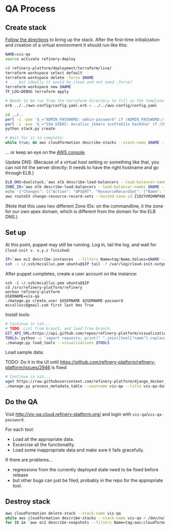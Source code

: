 # QA Process

## Create stack
[Follow the directions](https://github.com/refinery-platform/refinery-platform/wiki/AWS-deployment) to bring up the stack.
After the first-time initialization and creation of a virtual environment it should run like this:
```bash
NAME=vis-qa
source activate refinery-deploy

cd refinery-platform/deployment/terraform/live/
terraform workspace select default
terraform workspace delete -force $NAME
# ... but ideally it would be clean and not need -force? 
terraform workspace new $NAME
TF_LOG=DEBUG terraform apply

# Needs to be run from the terraform directory to fill in the template:
erb ../../aws-config/config.yaml.erb > ../../aws-config/config.yaml

cd ../..
perl -i -pne '$_="ADMIN_PASSWORD: admin-password" if /ADMIN_PASSWORD:/' aws-config/config.yaml
perl -i -pne '$_="SSH_USERS: mccalluc jkmarx scottx611x hackdna" if /SSH_USERS:/' aws-config/config.yaml
python stack.py create

# Wait for it to complete:
while true; do aws cloudformation describe-stacks --stack-name $NAME --query 'Stacks[*].[StackStatus]' --output text; sleep 2; done
```
... or keep an eye on the [AWS console](https://console.aws.amazon.com/cloudformation/home?region=us-east-1#/stacks?filter=active).

Update DNS: (Because of a virtual host setting or something like that, you can not hit the server directly:
It needs to have the right hostname and go through ELB.)
```bash
ELB_DNS=dualstack.`aws elb describe-load-balancers --load-balancer-names $NAME --query 'LoadBalancerDescriptions[*].DNSName' --output text`
ZONE_ID=`aws elb describe-load-balancers --load-balancer-names $NAME --query 'LoadBalancerDescriptions[*].CanonicalHostedZoneNameID' --output text`
echo '{"Changes": [{"Action": "UPSERT", "ResourceRecordSet": {"Name": "'$NAME'.cloud.refinery-platform.org", "Type": "A", "AliasTarget": {"HostedZoneId": "'$ZONE_ID'", "DNSName": "'$ELB_DNS'", "EvaluateTargetHealth": false}}}]}' > /tmp/dns.json
aws route53 change-resource-record-sets --hosted-zone-id Z1D2YVM2HNPAQB --change-batch file:///tmp/dns.json
```
(Note that this uses two different Zone IDs: on the commandline, it the zone for our own apex domain, which is different from the domain for the ELB DNS.)

## Set up
At this point, puppet may still be running. Log in, tail the log, and wait for `Cloud-init v. x.y.z finished`:
```bash
IP=`aws ec2 describe-instances  --filters Name=tag:Name,Values=$NAME --query 'Reservations[].Instances[].PublicIpAddress' --output=text`
ssh -i ~/.ssh/mccalluc.pem ubuntu@$IP tail -f /var/log/cloud-init-output.log
```

After puppet completes, create a user account on the instance:
```
ssh -i ~/.ssh/mccalluc.pem ubuntu@$IP 
cd /srv/refinery-platform/refinery
workon refinery-platform
USERNAME=vis-qa
./manage.py create_user $USERNAME $USERNAME-password mccallucc@gmail.com first last hms True
```

Install tools:
```bash
# Continue in ssh...
# TODO: List from branch, and load from branch.
GIT_API_URL=https://api.github.com/repos/refinery-platform/visualization-tools/contents/tool-annotations
TOOLS=`python -c 'import requests; print(" ".join([tool["name"].replace(".json","") for tool in requests.get("'$GIT_API_URL'").json()]))'`
./manage.py load_tools --visualizations $TOOLS
```

Load sample data:

TODO: Do it in the UI until https://github.com/refinery-platform/refinery-platform/issues/2946 is fixed

```bash
# Continue in ssh...
wget https://raw.githubusercontent.com/refinery-platform/django_docker_engine/master/demo_path_routing_no_auth/upload/demo-data.csv
./manage.py process_metadata_table --username vis-qa --title vis-qa-data --file_name demo-data.csv --source_column_index 1 --data_file_column 0 --delimiter comma
```

## Do the QA

Visit http://vis-qa.cloud.refinery-platform.org/ and login with `vis-qa`/`vis-qa-password`.

For each tool:
- Load all the appropriate data.
- Excercise all the functionality.
- Load some inappropriate data and make sure it fails gracefully.

If there are problems...
- regressions from the currently deployed state need to be fixed before release
- but other bugs can just be filed, probably in the repo for the appropriate tool.

## Destroy stack

```bash
aws cloudformation delete-stack --stack-name vis-qa
while aws cloudformation describe-stacks --stack-name vis-qa > /dev/null; do echo 'still up'; sleep 10; done
for ID in `aws ec2 describe-snapshots --filters Name=tag:aws:cloudformation:stack-name,Values=vis-qa --query 'Snapshots[].[SnapshotId]' --output=text`; do aws ec2 delete-snapshot --snapshot-id $ID; done
```
